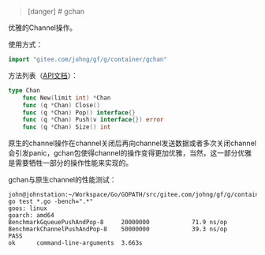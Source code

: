 >[danger] # gchan

优雅的Channel操作。

使用方式：
```go
import "gitee.com/johng/gf/g/container/gchan"
```

方法列表（[API文档](https://godoc.org/github.com/johng-cn/gf/g/container/gchan)）：

```go
type Chan
    func New(limit int) *Chan
    func (q *Chan) Close()
    func (q *Chan) Pop() interface{}
    func (q *Chan) Push(v interface{}) error
    func (q *Chan) Size() int
```


原生的channel操作在channel关闭后再向channel发送数据或者多次关闭channel会引发panic，gchan包使得channel的操作变得更加优雅，当然，这一部分优雅是需要牺牲一部分的操作性能来实现的。

gchan与原生channel的性能测试：
```
john@johnstation:~/Workspace/Go/GOPATH/src/gitee.com/johng/gf/g/container/gchan$ go test *.go -bench=".*"
goos: linux
goarch: amd64
BenchmarkGqueuePushAndPop-8    	20000000	        71.9 ns/op
BenchmarkChannelPushAndPop-8   	50000000	        39.3 ns/op
PASS
ok  	command-line-arguments	3.663s
```